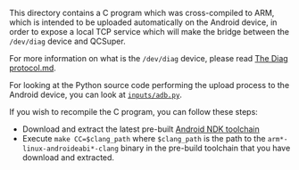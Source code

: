 This directory contains a C program which was cross-compiled to ARM, which is intended to be uploaded automatically on the Android device, in order to expose a local TCP service which will make the bridge between the `/dev/diag` device and QCSuper.

For more information on what is the `/dev/diag` device, please read [The Diag protocol.md](../docs/The%20Diag%20protocol.md).

For looking at the Python source code performing the upload process to the Android device, you can look at [`inputs/adb.py`](../adb.py).

If you wish to recompile the C program, you can follow these steps:

* Download and extract the latest pre-built [Android NDK toolchain](https://developer.android.com/ndk/downloads/)
* Execute `make CC=$clang_path` where `$clang_path` is the path to the `arm*-linux-androideabi*-clang` binary in the pre-build toolchain that you have download and extracted.
